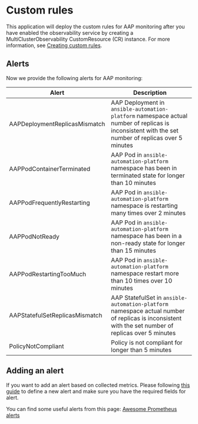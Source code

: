 # Custom rules

This application will deploy the custom rules for AAP monitoring after you have enabled the observability service by creating a MultiClusterObservability CustomResource (CR) instance. For more information, see [Creating custom rules](https://access.redhat.com/documentation/en-us/red_hat_advanced_cluster_management_for_kubernetes/2.4/html/observability/observing-environments-intro#creating-custom-rules).

## Alerts

Now we provide the following alerts for AAP monitoring:

Alert | Description
---  | ------
AAPDeploymentReplicasMismatch | AAP Deployment in `ansible-automation-platform` namespace actual number of replicas is inconsistent with the set number of replicas over 5 minutes
AAPPodContainerTerminated | AAP Pod in `ansible-automation-platform` namespace has been in terminated state for longer than 10 minutes
AAPPodFrequentlyRestarting | AAP Pod in `ansible-automation-platform` namespace is restarting many times over 2 minutes
AAPPodNotReady | AAP Pod in `ansible-automation-platform` namespace has been in a non-ready state for longer than 15 minutes
AAPPodRestartingTooMuch | AAP Pod in `ansible-automation-platform` namespace restart more than 10 times over 10 minutes
AAPStatefulSetReplicasMismatch | AAP StatefulSet in `ansible-automation-platform` namespace actual number of replicas is inconsistent with the set number of replicas over 5 minutes
PolicyNotCompliant | Policy is not compliant for longer than 5 minutes

## Adding an alert

If you want to add an alert based on collected metrics. Please following [this guide](https://github.com/stolostron/sre-doc/blob/main/guides/how-to-define-alert.md) to define a new alert and make sure you have the required fields for alert.

You can find some useful alerts from this page: [Awesome Prometheus alerts](https://awesome-prometheus-alerts.grep.to/rules.html)

